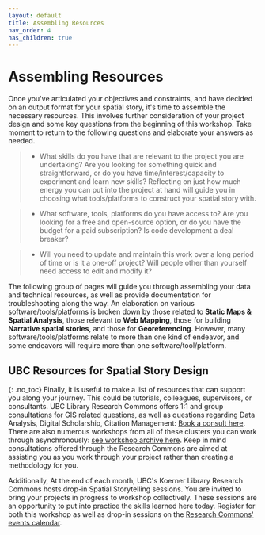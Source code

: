 ```yaml
---
layout: default
title: Assembling Resources
nav_order: 4
has_children: true
---
```

# Assembling Resources

Once you've articulated your objectives and constraints, and have decided on an output format for your spatial story, it's time to assemble the necessary resources. This involves further consideration of your project design and some key questions from the beginning of this workshop. Take moment to return to the following questions and elaborate your answers as needed.

> - What skills do you have that are relevant to the project you are undertaking? Are you looking for something quick and straightforward, or do you have time/interest/capacity to experiment and learn new skills? Reflecting on just how much energy you can put into the project at hand will guide you in choosing what tools/platforms to construct your spatial story with.

> - What software, tools, platforms do you have access to? Are you looking for a free and open-source option, or do you have the budget for a paid subscription? Is code development a deal breaker? 

> - Will you need to update and maintain this work over a long period of time or is it a one-off project? Will people other than yourself need access to edit and modify it? 


The following group of pages will guide you through assembling your data and technical resources, as well as provide documentation for troubleshooting along the way. An elaboration on various software/tools/platforms is broken down by those related to **Static Maps & Spatial Analysis**, those relevant to **Web Mapping**, those for building **Narrative spatial stories**, and those for **Georeferencing**. However, many software/tools/platforms relate to more than one kind of endeavor, and some endeavors will require more than one software/tool/platform. 



## UBC Resources for Spatial Story Design
{: .no_toc}
Finally, it is useful to make a list of resources that can support you along your journey. This could be tutorials, colleagues, supervisors, or consultants. UBC Library Research Commons offers 1:1 and group consultations for GIS related questions, as well as questions regarding Data Analysis, Digital Scholarship, Citation Management: [Book a consult here](https://libcal.library.ubc.ca/appointments/research_commons). There are also numerous workshops from all of these clusters you can work through asynchronously: [see workshop archive here](https://ubc-library-rc.github.io/). Keep in mind consultations offered through the Research Commons are aimed at assisting you as you work through your project rather than creating a methodology for you. 

Additionally, At the end of each month, UBC's Koerner Library Research Commons hosts drop-in Spatial Storytelling sessions. You are invited to bring your projects in progress to workshop collectively. These sessions are an opportunity to put into practice the skills learned here today. Register for both this workshop as well as drop-in sessions on the [Research Commons' events calendar](https://researchcommons.library.ubc.ca/workshops/).


